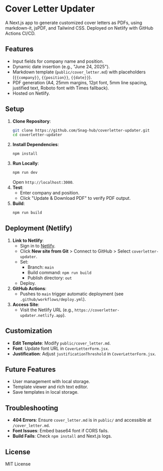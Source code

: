 # Cover Letter Updater

A Next.js app to generate customized cover letters as PDFs, using markdown-it, jsPDF, and Tailwind CSS. Deployed on Netlify with GitHub Actions CI/CD.

## Features

- Input fields for company name and position.
- Dynamic date insertion (e.g., "June 24, 2025").
- Markdown template (`public/cover_letter.md`) with placeholders (`{{company}}`, `{{position}}`, `{{date}}`).
- PDF generation (A4, 25mm margins, 12pt font, 5mm line spacing, justified text, Roboto font with Times fallback).
- Hosted on Netlify.

## Setup

1. **Clone Repository**:
   ```bash
   git clone https://github.com/Snag-hub/coverletter-updater.git
   cd coverletter-updater
   ```
2. **Install Dependencies**:
   ```bash
   npm install
   ```
3. **Run Locally**:
   ```bash
   npm run dev
   ```
   Open `http://localhost:3000`.
4. **Test**:
   - Enter company and position.
   - Click "Update & Download PDF" to verify PDF output.
5. **Build**:
   ```bash
   npm run build
   ```

## Deployment (Netlify)

1. **Link to Netlify**:
   - Sign in to [Netlify](https://www.netlify.com/).
   - Click **New site from Git** > Connect to GitHub > Select `coverletter-updater`.
   - Set:
     - Branch: `main`
     - Build command: `npm run build`
     - Publish directory: `out`
   - Deploy.
2. **GitHub Actions**:
   - Pushes to `main` trigger automatic deployment (see `.github/workflows/deploy.yml`).
3. **Access Site**:
   - Visit the Netlify URL (e.g., `https://coverletter-updater.netlify.app`).

## Customization

- **Edit Template**: Modify `public/cover_letter.md`.
- **Font**: Update font URL in `CoverLetterForm.jsx`.
- **Justification**: Adjust `justificationThreshold` in `CoverLetterForm.jsx`.

## Future Features

- User management with local storage.
- Template viewer and rich text editor.
- Save templates in local storage.

## Troubleshooting

- **404 Errors**: Ensure `cover_letter.md` is in `public/` and accessible at `/cover_letter.md`.
- **Font Issues**: Embed base64 font if CORS fails.
- **Build Fails**: Check `npm install` and Next.js logs.

## License

MIT License
